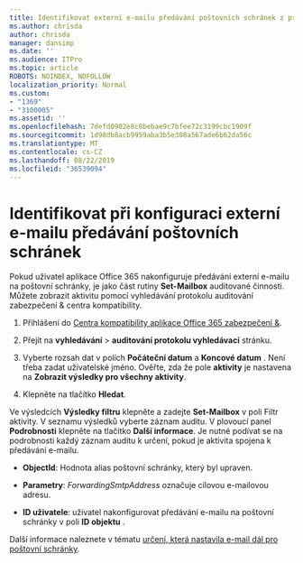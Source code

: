 ```yaml
---
title: Identifikovat externí e-mailu předávání poštovních schránek z protokolů auditování
ms.author: chrisda
author: chrisda
manager: dansimp
ms.date: ''
ms.audience: ITPro
ms.topic: article
ROBOTS: NOINDEX, NOFOLLOW
localization_priority: Normal
ms.custom:
- "1369"
- "3100005"
ms.assetid: ''
ms.openlocfilehash: 7defd0902e8c8bebae9c7bfee72c3199cbc1909f
ms.sourcegitcommit: 1d98db8acb9959aba3b5e308a567ade6b62da56c
ms.translationtype: MT
ms.contentlocale: cs-CZ
ms.lasthandoff: 08/22/2019
ms.locfileid: "36539094"
---
```

# <a name="identify-when-external-email-forwarding-is-configured-on-mailboxes"></a>Identifikovat při konfiguraci externí e-mailu předávání poštovních schránek

Pokud uživatel aplikace Office 365 nakonfiguruje předávání externí e-mailu na poštovní schránky, je jako část rutiny **Set-Mailbox** auditované činnosti. Můžete zobrazit aktivitu pomocí vyhledávání protokolu auditování zabezpečení & centra kompatibility.

1. Přihlášení do [Centra kompatibility aplikace Office 365 zabezpečení &](https://protection.office.com/).

2. Přejít na **vyhledávání** > **auditování protokolu vyhledávací** stránku.

3. Vyberte rozsah dat v polích **Počáteční datum** a **Koncové datum** . Není třeba zadat uživatelské jméno. Ověřte, zda že pole **aktivity** je nastavena na **Zobrazit výsledky pro všechny aktivity**.

4. Klepněte na tlačítko **Hledat**.

Ve výsledcích **Výsledky filtru** klepněte a zadejte **Set-Mailbox** v poli Filtr aktivity. V seznamu výsledků vyberte záznam auditu. V plovoucí panel **Podrobnosti** klepněte na tlačítko **Další informace**. Je nutné podívat se na podrobnosti každý záznam auditu k určení, pokud je aktivita spojena k předávání e-mailu.

- **ObjectId**: Hodnota alias poštovní schránky, který byl upraven.

- **Parametry**: _ForwardingSmtpAddress_ označuje cílovou e-mailovou adresu.

- **ID uživatele**: uživatel nakonfigurovat předávání e-mailu na poštovní schránky v poli **ID objektu** .

Další informace naleznete v tématu [určení, která nastavila e-mail dál pro poštovní schránky](https://docs.microsoft.com/office365/securitycompliance/auditing-troubleshooting-scenarios#determining-who-set-up-email-forwarding-for-a-mailbox).
